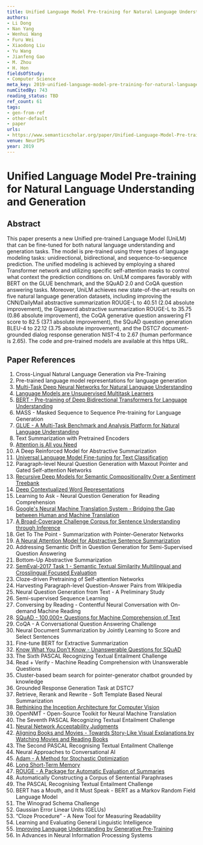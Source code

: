 ```yaml
---
title: Unified Language Model Pre-training for Natural Language Understanding and Generation
authors:
- Li Dong
- Nan Yang
- Wenhui Wang
- Furu Wei
- Xiaodong Liu
- Yu Wang
- Jianfeng Gao
- M. Zhou
- H. Hon
fieldsOfStudy:
- Computer Science
meta_key: 2019-unified-language-model-pre-training-for-natural-language-understanding-and-generation
numCitedBy: 743
reading_status: TBD
ref_count: 61
tags:
- gen-from-ref
- other-default
- paper
urls:
- https://www.semanticscholar.org/paper/Unified-Language-Model-Pre-training-for-Natural-and-Dong-Yang/1c71771c701aadfd72c5866170a9f5d71464bb88?sort=total-citations
venue: NeurIPS
year: 2019
---
```


# Unified Language Model Pre-training for Natural Language Understanding and Generation

## Abstract

This paper presents a new Unified pre-trained Language Model (UniLM) that can be fine-tuned for both natural language understanding and generation tasks. The model is pre-trained using three types of language modeling tasks: unidirectional, bidirectional, and sequence-to-sequence prediction. The unified modeling is achieved by employing a shared Transformer network and utilizing specific self-attention masks to control what context the prediction conditions on. UniLM compares favorably with BERT on the GLUE benchmark, and the SQuAD 2.0 and CoQA question answering tasks. Moreover, UniLM achieves new state-of-the-art results on five natural language generation datasets, including improving the CNN/DailyMail abstractive summarization ROUGE-L to 40.51 (2.04 absolute improvement), the Gigaword abstractive summarization ROUGE-L to 35.75 (0.86 absolute improvement), the CoQA generative question answering F1 score to 82.5 (37.1 absolute improvement), the SQuAD question generation BLEU-4 to 22.12 (3.75 absolute improvement), and the DSTC7 document-grounded dialog response generation NIST-4 to 2.67 (human performance is 2.65). The code and pre-trained models are available at this https URL.

## Paper References

1. Cross-Lingual Natural Language Generation via Pre-Training
2. Pre-trained language model representations for language generation
3. [Multi-Task Deep Neural Networks for Natural Language Understanding](2019-multi-task-deep-neural-networks-for-natural-language-understanding)
4. [Language Models are Unsupervised Multitask Learners](2019-language-models-are-unsupervised-multitask-learners)
5. [BERT - Pre-training of Deep Bidirectional Transformers for Language Understanding](2019-bert.md)
6. MASS - Masked Sequence to Sequence Pre-training for Language Generation
7. [GLUE - A Multi-Task Benchmark and Analysis Platform for Natural Language Understanding](2018-glue-a-multi-task-benchmark-and-analysis-platform-for-natural-language-understanding)
8. Text Summarization with Pretrained Encoders
9. [Attention is All you Need](2017-transformer.md)
10. A Deep Reinforced Model for Abstractive Summarization
11. [Universal Language Model Fine-tuning for Text Classification](2018-universal-language-model-fine-tuning-for-text-classification)
12. Paragraph-level Neural Question Generation with Maxout Pointer and Gated Self-attention Networks
13. [Recursive Deep Models for Semantic Compositionality Over a Sentiment Treebank](2013-recursive-deep-models-for-semantic-compositionality-over-a-sentiment-treebank)
14. [Deep Contextualized Word Representations](2018-deep-contextualized-word-representations)
15. Learning to Ask - Neural Question Generation for Reading Comprehension
16. [Google's Neural Machine Translation System - Bridging the Gap between Human and Machine Translation](2016-google-s-neural-machine-translation-system-bridging-the-gap-between-human-and-machine-translation)
17. [A Broad-Coverage Challenge Corpus for Sentence Understanding through Inference](2018-a-broad-coverage-challenge-corpus-for-sentence-understanding-through-inference)
18. Get To The Point - Summarization with Pointer-Generator Networks
19. [A Neural Attention Model for Abstractive Sentence Summarization](2015-a-neural-attention-model-for-abstractive-sentence-summarization)
20. Addressing Semantic Drift in Question Generation for Semi-Supervised Question Answering
21. Bottom-Up Abstractive Summarization
22. [SemEval-2017 Task 1 - Semantic Textual Similarity Multilingual and Crosslingual Focused Evaluation](2017-semeval-2017-task-1-semantic-textual-similarity-multilingual-and-crosslingual-focused-evaluation)
23. Cloze-driven Pretraining of Self-attention Networks
24. Harvesting Paragraph-level Question-Answer Pairs from Wikipedia
25. Neural Question Generation from Text - A Preliminary Study
26. Semi-supervised Sequence Learning
27. Conversing by Reading - Contentful Neural Conversation with On-demand Machine Reading
28. [SQuAD - 100,000+ Questions for Machine Comprehension of Text](2016-squad-100-000-questions-for-machine-comprehension-of-text)
29. CoQA - A Conversational Question Answering Challenge
30. Neural Document Summarization by Jointly Learning to Score and Select Sentences
31. Fine-tune BERT for Extractive Summarization
32. [Know What You Don't Know - Unanswerable Questions for SQuAD](2018-know-what-you-don-t-know-unanswerable-questions-for-squad)
33. The Sixth PASCAL Recognizing Textual Entailment Challenge
34. Read + Verify - Machine Reading Comprehension with Unanswerable Questions
35. Cluster-based beam search for pointer-generator chatbot grounded by knowledge
36. Grounded Response Generation Task at DSTC7
37. Retrieve, Rerank and Rewrite - Soft Template Based Neural Summarization
38. [Rethinking the Inception Architecture for Computer Vision](2016-rethinking-the-inception-architecture-for-computer-vision)
39. OpenNMT - Open-Source Toolkit for Neural Machine Translation
40. The Seventh PASCAL Recognizing Textual Entailment Challenge
41. [Neural Network Acceptability Judgments](2019-neural-network-acceptability-judgments)
42. [Aligning Books and Movies - Towards Story-Like Visual Explanations by Watching Movies and Reading Books](2015-aligning-books-and-movies-towards-story-like-visual-explanations-by-watching-movies-and-reading-books)
43. The Second PASCAL Recognising Textual Entailment Challenge
44. Neural Approaches to Conversational AI
45. [Adam - A Method for Stochastic Optimization](2015-adam-a-method-for-stochastic-optimization)
46. [Long Short-Term Memory](1997-long-short-term-memory)
47. [ROUGE - A Package for Automatic Evaluation of Summaries](2004-rouge-a-package-for-automatic-evaluation-of-summaries)
48. Automatically Constructing a Corpus of Sentential Paraphrases
49. The PASCAL Recognising Textual Entailment Challenge
50. BERT has a Mouth, and It Must Speak - BERT as a Markov Random Field Language Model
51. The Winograd Schema Challenge
52. Gaussian Error Linear Units (GELUs)
53. “Cloze Procedure” - A New Tool for Measuring Readability
54. Learning and Evaluating General Linguistic Intelligence
55. [Improving Language Understanding by Generative Pre-Training](2018-improving-language-understanding-by-generative-pre-training)
56. In Advances in Neural Information Processing Systems
